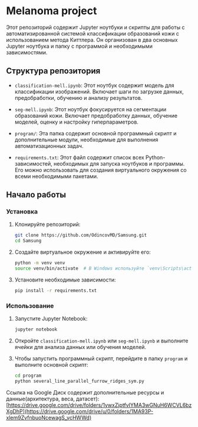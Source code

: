 # Melanoma project

Этот репозиторий содержит Jupyter ноутбуки и скрипты для работы с автоматизированной системой классификации образований кожи с использованием метода Киттлера. Он организован в два основных Jupyter ноутбука и папку с программой и необходимыми зависимостями.

## Структура репозитория

- `classification-mell.ipynb`: Этот ноутбук содержит модель для классификации изображений. Включает шаги по загрузке данных, предобработки, обучению и анализу результатов.

- `seg-mell.ipynb`: Этот ноутбук фокусируется на сегментации образований кожи. Включает предобработку данных, обучение моделей, оценку и настройку гиперпараметров.

- `program/`: Эта папка содержит основной программный скрипт и дополнительные модули, необходимые для выполнения автоматизационных задач.

- `requirements.txt`: Этот файл содержит список всех Python-зависимостей, необходимых для запуска ноутбуков и программы. Его можно использовать для создания виртуального окружения со всеми необходимыми пакетами.

## Начало работы

### Установка

1. Клонируйте репозиторий:

    ```bash
    git clone https://github.com/OdincovMD/Samsung.git
    cd Samsung
    ```

2. Создайте виртуальное окружение и активируйте его:

    ```bash
    python -m venv venv
    source venv/bin/activate  # В Windows используйте `venv\Scripts\activate`
    ```

3. Установите необходимые зависимости:

    ```bash
    pip install -r requirements.txt
    ```

### Использование

1. Запустите Jupyter Notebook:

    ```bash
    jupyter notebook
    ```

2. Откройте `classification-mell.ipynb` или `seg-mell.ipynb` и выполните ячейки для анализа данных или обучения моделей.

3. Чтобы запустить программный скрипт, перейдите в папку `program` и выполните основной скрипт:

    ```bash
    cd program
    python several_line_parallel_furrow_ridges_sym.py
    ```
   
Ссылка на Google Диск содержит дополнительные ресурсы и данные(архитектура, веса, датасет): [https://drive.google.com/drive/folders/1ywxZjptfvIYMA3wGNuH6WCVL6bzXgDhP](https://drive.google.com/drive/u/0/folders/1MA93P-xlem9ZvfnbuoNcewagS_vcHWWd)
